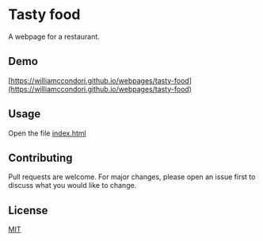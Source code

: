 # Tasty food

A webpage for a restaurant.

## Demo

[https://williamccondori.github.io/webpages/tasty-food](https://williamccondori.github.io/webpages/tasty-food)

## Usage

Open the file [index.html](index.html)

## Contributing

Pull requests are welcome. For major changes, please open an issue first to discuss what you would like to change.

## License

[MIT](LICENCE)
